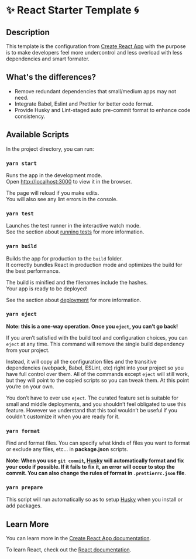 # ✨ React Starter Template 🌀

## Description
This template is the configuration from [Create React App](https://github.com/facebook/create-react-app) 
with the purpose is to make developers feel more undercontrol and less overload
with less dependencies and smart formater. 

## What's the differences?
- Remove redundant dependencies that small/medium apps may not need.
- Integrate Babel, Eslint and Prettier for better code format. 
- Provide Husky and Lint-staged auto pre-commit format to enhance code consistency.
## Available Scripts

In the project directory, you can run:

### `yarn start`

Runs the app in the development mode.\
Open [http://localhost:3000](http://localhost:3000) to view it in the browser.

The page will reload if you make edits.\
You will also see any lint errors in the console.

### `yarn test`

Launches the test runner in the interactive watch mode.\
See the section about [running tests](https://facebook.github.io/create-react-app/docs/running-tests) for more information.

### `yarn build`

Builds the app for production to the `build` folder.\
It correctly bundles React in production mode and optimizes the build for the best performance.

The build is minified and the filenames include the hashes.\
Your app is ready to be deployed!

See the section about [deployment](https://facebook.github.io/create-react-app/docs/deployment) for more information.

### `yarn eject`

**Note: this is a one-way operation. Once you `eject`, you can’t go back!**

If you aren’t satisfied with the build tool and configuration choices, you can `eject` at any time. This command will remove the single build dependency from your project.

Instead, it will copy all the configuration files and the transitive dependencies (webpack, Babel, ESLint, etc) right into your project so you have full control over them. All of the commands except `eject` will still work, but they will point to the copied scripts so you can tweak them. At this point you’re on your own.

You don’t have to ever use `eject`. The curated feature set is suitable for small and middle deployments, and you shouldn’t feel obligated to use this feature. However we understand that this tool wouldn’t be useful if you couldn’t customize it when you are ready for it.

### `yarn format`

Find and format files. You can specify what kinds of files you want to format or exclude any files, etc... in **package.json** scripts.

**Note: When you use `git commit`, [Husky](https://typicode.github.io/husky/#/) will automatically format and fix your code if possible. If it fails to fix it, an error will occur to stop the commit. You can also change the rules of format in `.prettierrc.json` file**.

### `yarn prepare`

This script will run automatically so as to setup [Husky](https://typicode.github.io/husky/#/) when you install or add packages.

## Learn More

You can learn more in the [Create React App documentation](https://facebook.github.io/create-react-app/docs/getting-started).

To learn React, check out the [React documentation](https://reactjs.org/).
